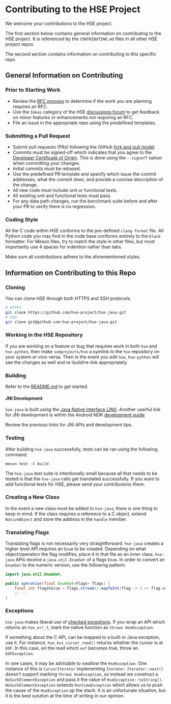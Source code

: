 # Contributing to the HSE Project

We welcome your contributions to the HSE project.

The first section below contains general information on contributing to
the HSE project. It is referenced by the `CONTRIBUTING.md` files in all
other HSE project repos.

The second section contains information on contributing to this specific repo.

## General Information on Contributing

### Prior to Starting Work

* Review the [RFC process](https://github.com/hse-project/rfcs) to determine
if the work you are planning requires an RFC.
* Use the `Ideas` category of the HSE
[discussions forum](https://github.com/hse-project/hse/discussions)
to get feedback on minor features or enhancements not requiring an RFC.
* File an issue in the appropriate repo using the predefined templates.

### Submitting a Pull Request

* Submit pull requests (PRs) following the GitHub
[fork and pull model](https://docs.github.com/en/github/collaborating-with-pull-requests/getting-started/about-collaborative-development-models#fork-and-pull-model).
* Commits must be signed-off which indicates that you agree to the
[Developer Certificate of Origin](https://developercertificate.org/).
This is done using the `--signoff` option when committing your changes.
* Initial commits must be rebased.
* Use the predefined PR template and specify which issue the commit
addresses, what the commit does, and provide a concise description of
the change.
* All new code must include unit or functional tests.
* All existing unit and functional tests must pass.
* For any data path changes, run the benchmark suite before and after
your PR to verify there is no regression.

### Coding Style

All the C code within HSE conforms to the pre-defined `clang-format` file. All
Python code you may find in the code base conforms entirely to the `black`
formatter. For Meson files, try to match the style in other files, but most
importantly use 4 spaces for indention rather than tabs.

Make sure all contributions adhere to the aforementioned styles.

## Information on Contributing to this Repo

### Cloning

You can clone HSE through both HTTPS and SSH protocols.

```sh
# HTTPS
git clone https://github.com/hse-project/hse-java.git
# SSH
git clone git@github.com:hse-project/hse-java.git
```

### Working in the HSE Repository

If you are working on a feature or bug that requires work in both `hse` and
`hse-python`, then make `subprojects/hse` a symlink to the `hse` repository on
your system or vice-versa. Then in the event you edit `hse`, `hse-python` will
see the changes as well and re-build/re-link appropriately.

### Building

Refer to the [README.md](./README.md#building) to get started.

#### JNI Development

`hse-java` is built using the [Java Native Interface (JNI)](https://docs.oracle.com/javase/8/docs/technotes/guides/jni/).
Another userful link for JNI development is within the Android NDK
[development guide](https://developer.android.com/training/articles/perf-jni)

Review the previous links for JNI APIs and development tips.

### Testing

After building `hse-java` successfully, tests can be ran using the following
command:

```shell
meson test -C build
```

The `hse-java` test suite is intentionally small because all that needs to be
tested is that the `hse-java` calls get translated successfully. If you want
to add functional tests for HSE, please send your contributions there.

### Creating a New Class

In the event a new class must be added to `hse-java`, there is one thing to keep
in mind. If the class requires a reference to a C object, extend `NativeObject`
and store the address in the `handle` member.

### Translating Flags

Translating flags is not necessarily very straightforward. `hse-java` creates a
higher level API requires an `Enum` to be created. Depending on what
object/operation the flag modifies, place it in that file as an inner class.
`hse-java` APIs receive a `java.util.EnumSet` of a flags `Enum`. In order to
convert an `EnumSet` to the numeric version, use the following pattern:

```java
import java.util.EnumSet;

public operation(final EnumSet<Flags> flags) {
    final int flagsValue = flags.stream().mapToInt(flag -> 1 << flag.ordinal()).sum();
    // ...
}
```

### Exceptions

`hse-java` makes liberal use of [checked exceptions](https://docs.oracle.com/javase/tutorial/essential/exceptions/runtime.html).
If you wrap an API which returns an `hse_err_t`, mark the native function as
`throws HseException`.

If something about the C API, can be mapped to a built-in Java exception, use
it. For instance, `hse_kvs_cursor_read()` returns whether the cursor is at
`EOF`. In this case, on the read which `eof` becomes true, throw an
`EOFException`.

In rare cases, it may be advisable to swallow the `HseException`. One instance
of this is `CursorIterator` implementing `Iterator`. `Iterator::next()` doesn't
support marking `throws HseException`, so instead we construct a
`NoSuchElementException` and pass it the value of `HseException::toString()`.
`NoSuchElementException` extends `RuntimeException` which allows us to push the
cause of the `HseException` up the stack. It is an unfortunate situation, but it
is the best solution at the time of writing in our opinion.
